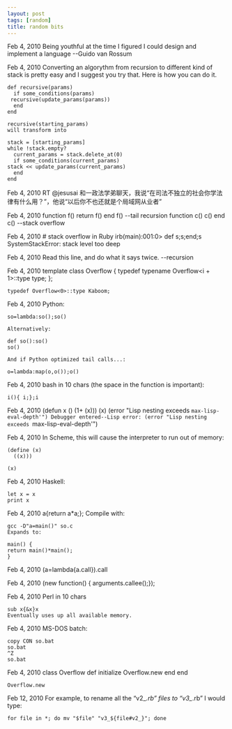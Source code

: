 ```yaml
---
layout: post
tags: [random]
title: random bits
---
```


Feb 4, 2010
    Being youthful at the time I figured I could design and implement a language --Guido van Rossum

Feb 4, 2010
    Converting an algorythm from recursion to different kind of stack is pretty easy and I suggest you try that. Here is how you can do it.

    def recursive(params)
      if some_conditions(params)
	 recursive(update_params(params))
      end
    end

    recursive(starting_params)
    will transform into

    stack = [starting_params]
    while !stack.empty?
      current_params = stack.delete_at(0)
      if some_conditions(current_params)
	stack << update_params(current_params)
      end
    end

Feb 4, 2010
    RT @jesusai 和一政法学弟聊天，我说“在司法不独立的社会你学法律有什么用？”，他说“以后你不也还就是个局域网从业者”

Feb 4, 2010 
    function f() return f() end f() --tail recursion
    function c() c() end c() --stack overflow

Feb 4, 2010 
    # stack overflow in Ruby
    irb(main):001:0> def s;s;end;s
    SystemStackError: stack level too deep

Feb 4, 2010
    Read this line, and do what it says twice. --recursion

Feb 4, 2010 
    template <int i>
    class Overflow {
	typedef typename Overflow<i + 1>::type type;
    };

    typedef Overflow<0>::type Kaboom;

Feb 4, 2010 
    Python:

    so=lambda:so();so()

    Alternatively:

    def so():so()
    so()

    And if Python optimized tail calls...:

    o=lambda:map(o,o());o()

Feb 4, 2010 
    bash in 10 chars (the space in the function is important):

    i(){ i;};i

Feb 4, 2010 
    (defun x () (1+ (x))) (x)
    (error "Lisp nesting exceeds `max-lisp-eval-depth'")
    Debugger entered--Lisp error: (error "Lisp nesting exceeds `max-lisp-eval-depth'")

Feb 4, 2010 
    In Scheme, this will cause the interpreter to run out of memory:

    (define (x)
      ((x)))

    (x)

Feb 4, 2010 
    Haskell:

    let x = x
    print x

Feb 4, 2010 
    a{return a*a;};
    Compile with:

    gcc -D"a=main()" so.c
    Expands to:

    main() {
	return main()*main();
    }

Feb 4, 2010 
    (a=lambda{a.call}).call

Feb 4, 2010 
    (new function() { arguments.callee();});

Feb 4, 2010 
    Perl in 10 chars

    sub x{&x}x
    Eventually uses up all available memory.

Feb 4, 2010 
    MS-DOS batch:

    copy CON so.bat
    so.bat
    ^Z
    so.bat

Feb 4, 2010 
    class Overflow
	def initialize
	    Overflow.new
	end
    end

    Overflow.new

Feb 12, 2010 
    For example, to rename all the “v2_*.rb” files to “v3_*.rb” I would type:

    for file in *; do mv "$file" "v3_${file#v2_}"; done
